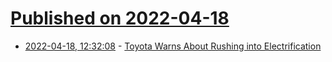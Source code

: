# [Published on 2022-04-18](index.md)

* [2022-04-18, 12:32:08](https://news.ycombinator.com/item?id=31069795) - [Toyota Warns About Rushing into Electrification](https://www.motorious.com/articles/news/toyota-warns-about-rushing-electrification/)
